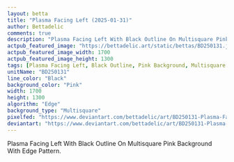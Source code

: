 ```yaml
---
layout: betta
title: "Plasma Facing Left (2025-01-31)"
author: Bettadelic
comments: true
description: "Plasma Facing Left With Black Outline On Multisquare Pink Background With Edge Pattern."
actpub_featured_image: "https://bettadelic.art/static/bettas/BD250131.jpg"
actpub_featured_image_width: 1700
actpub_featured_image_height: 1300
tags: [Plasma Facing Left, Black Outline, Pink Background, Multisquare Background Pattern, Edge Pattern, January 2025]
unitName: "BD250131"
line_color: "Black"
background_color: "Pink"
width: 1700
height: 1300
algorithm: "Edge"
background_type: "Multisquare"
pixelfed: "https://www.deviantart.com/bettadelic/art/BD250131-Plasma-Facing-Left-2025-01-31-1153393266"
deviantart: "https://www.deviantart.com/bettadelic/art/BD250131-Plasma-Facing-Left-2025-01-31-1153393266"
---
```


Plasma Facing Left With Black Outline On Multisquare Pink Background With Edge Pattern.
